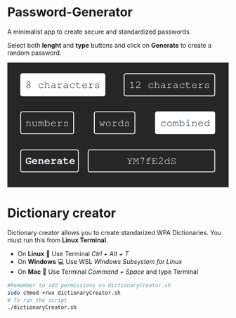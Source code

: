 # Password-Generator
A minimalist app to create secure and standardized passwords.

Select both **lenght** and **type** buttons and click on **Generate** to create a random password.  

<img src="sample.PNG" alt="Web Sample Image">

# Dictionary creator
Dictionary creator allows you to create standarized WPA Dictionaries.
You must run this from **Linux Terminal**. 
- On **Linux** :penguin: 	Use Terminal *Ctrl + Alt + T*
- On **Windows** :computer: 	Use WSL *Windows Subsystem for Linux*
- On **Mac** :apple: 	Use Terminal *Command + Space* and type Terminal

```sh
#Remember to add permissions on dictionaryCreator.sh
sudo chmod +rwx dictionaryCreator.sh
# To run the script
./dictionaryCreator.sh
```